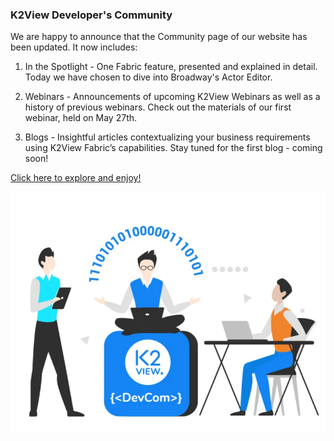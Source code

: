 ### K2View Developer's Community

We are happy to announce that the Community page of our website has been updated. It now includes:

1. In the Spotlight - One Fabric feature, presented and explained in detail. Today we have chosen to dive into Broadway's Actor Editor.

2. Webinars - Announcements of upcoming K2View Webinars as well as a history of previous webinars. Check out the materials of our first webinar, held on May 27th.
3. Blogs - Insightful articles contextualizing your business requirements using K2View Fabric’s capabilities. Stay tuned for the first blog - coming soon!

[Click here to explore and enjoy!](https://support.k2view.com/community.html)

<img src="images/devComm.png" alt="image" style="zoom: 67%;" />
